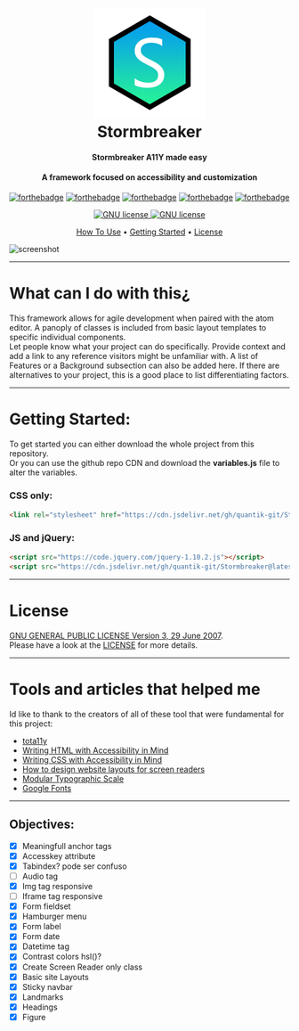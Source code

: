 <h1 align="center">
  <br>
  <a href=""><img src="imgs/LOGO.png" alt="logo" width="200"></a>
  <br>
  Stormbreaker
  <br>
</h1>

<h4 align="center">Stormbreaker A11Y made easy</h4>
<h4 align="center">A framework focused on accessibility and customization</h4>

[![forthebadge](https://forthebadge.com/images/badges/built-with-love.svg)](https://forthebadge.com)
[![forthebadge](https://forthebadge.com/images/badges/validated-html5.svg)](https://forthebadge.com)
[![forthebadge](https://forthebadge.com/images/badges/uses-css.svg)](https://forthebadge.com)
[![forthebadge](https://forthebadge.com/images/badges/uses-html.svg)](https://forthebadge.com)
[![forthebadge](https://forthebadge.com/images/badges/made-with-javascript.svg)](https://forthebadge.com)

<p align="center">
  <a href="https://www.gnu.org/licenses/gpl-3.0.en.html">
    <img src="https://img.shields.io/badge/license-GNU--GPL-brightgreen.svg?style=for-the-badge" alt="GNU license">
  </a>
  <a href="https://www.gnu.org/licenses/gpl-3.0.en.html">
    <img src="https://img.shields.io/badge/A11Y-Compliant-brightgreen.svg?style=for-the-badge" alt="GNU license">
  </a>
</p>

<p align="center">
  <a href="#what-can-i-do-with-this">How To Use</a> •
  <a href="#getting-started">Getting Started</a> •
  <a href="#license">License</a>
</p>

![screenshot](https://raw.githubusercontent.com/amitmerchant1990/electron-markdownify/master/app/img/markdownify.gif)

---
# What can I do with this&#191;
This framework allows for agile development when paired with the atom editor. A panoply of classes is included from basic layout templates to specific individual components.\
Let people know what your project can do specifically. Provide context and add a link to any reference visitors might be unfamiliar with. A list of Features or a Background subsection can also be added here. If there are alternatives to your project, this is a good place to list differentiating factors.

---
# Getting Started:
To get started you can either download the whole project from this repository.\
Or you can use the github repo CDN and download the **variables.js** file to alter the variables.
### CSS only:
```HTML
<link rel="stylesheet" href="https://cdn.jsdelivr.net/gh/quantik-git/Stormbreaker@latest/Stormbreaker.css">
```
### JS and jQuery:
```HTML
<script src="https://code.jquery.com/jquery-1.10.2.js"></script>
<script src="https://cdn.jsdelivr.net/gh/quantik-git/Stormbreaker@latest/functionality.js"></script>
```

---
# License
[GNU GENERAL PUBLIC LICENSE Version 3, 29 June 2007](https://www.gnu.org/licenses/gpl-3.0.en.html).\
Please have a look at the [LICENSE](https://github.com/quantik-git/framework/blob/WIP/LICENSE) for more details.

---
# Tools and articles that helped me
Id like to thank to the creators of all of these tool that were fundamental for this project:
* [tota11y](http://khan.github.io/tota11y/)
* [Writing HTML with Accessibility in Mind](https://medium.com/alistapart/writing-html-with-accessibility-in-mind-a62026493412)
* [Writing CSS with Accessibility in Mind](https://medium.com/@matuzo/writing-css-with-accessibility-in-mind-8514a0007939)
* [How to design website layouts for screen readers](https://medium.freecodecamp.org/how-to-design-website-layouts-for-screen-readers-347b7b06e9cc)
* [Modular Typographic Scale](https://www.modularscale.com/)
* [Google Fonts](https://fonts.google.com/)

---
## Objectives:
- [x] Meaningfull anchor tags
- [x] Accesskey attribute
- [x] Tabindex? pode ser confuso
- [ ] Audio tag
- [x] Img tag responsive
- [ ] Iframe tag responsive
- [x] Form fieldset
- [x] Hamburger menu
- [x] Form label
- [x] Form date
- [x] Datetime tag
- [x] Contrast colors hsl()?
- [x] Create Screen Reader only class
- [x] Basic site Layouts
- [x] Sticky navbar
- [x] Landmarks
- [x] Headings
- [x] Figure
